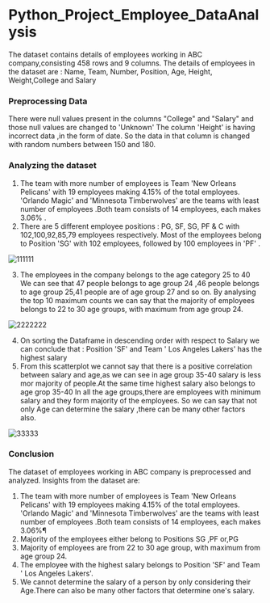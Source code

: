 # Python_Project_Employee_DataAnalysis
The  dataset contains details of employees working in ABC company,consisting 458 rows and 9 columns.
The details of employees in the dataset are :
Name, Team, Number, Position, Age, Height, Weight,College and Salary
### Preprocessing Data
There were null values present in the columns "College" and "Salary" and those null values are changed to 'Unknown'
The column 'Height' is having incorrect data ,in the form of date. 
So the data in that column is changed with  random numbers between 150 and 180.

### Analyzing the dataset
1)  The team with more number of employees is Team 'New Orleans Pelicans' with 19 employees making 4.15% of the total employees.
    'Orlando Magic' and 'Minnesota Timberwolves' are the teams with least number of employees .Both team consists of 14 employees, each         makes 3.06% .
2)  There are 5 different employee positions : PG, SF, SG, PF & C with 102,100,92,85,79 employees respectively.
    Most of the employees belong to Position 'SG' with 102 employees, followed by 100 employees in 'PF' .
    
![111111](https://github.com/Srilekshmi-A/Python_Project_Employee_DataAnalysis/assets/138193879/596c57b4-9d18-49aa-b5be-fa888938f9b5)

3)  The employees in the company belongs to the age category 25 to 40
    We can see that 47 people belongs to age group 24 ,46 people belongs to age group 25,41 people are of age group 27 and so on.
    By analysing the top 10 maximum counts we can say that the majority of employees belongs to 22 to 30 age groups, with maximum from         age  group 24.

![2222222](https://github.com/Srilekshmi-A/Python_Project_Employee_DataAnalysis/assets/138193879/e31c392b-fb66-469b-bd46-d58470b39f5a)

4)  On sorting the Dataframe in descending order with respect to Salary we can conclude that : Position 'SF' and Team ' Los Angeles           Lakers' has the highest salary
5)  From this scatterplot we cannot say that there is a positive correlation between salary and age,as we can see in age group 35-40          salary is less mor majority of people.At the same time highest salary also belongs to age grop 35-40
     In all the age groups,there are employees with minimum salary and they form majority of the employees.
    So we can say that not only Age can determine the salary ,there can be many other factors also.

![33333](https://github.com/Srilekshmi-A/Python_Project_Employee_DataAnalysis/assets/138193879/722a3e4b-795b-44b7-aa37-64a584a62c65)

### Conclusion
The dataset of employees working in ABC company is preprocessed and analyzed.
Insights from the dataset are:
1) The team with more number of employees is Team 'New Orleans Pelicans' with 19 employees making 4.15% of the total employees.
'Orlando Magic' and 'Minnesota Timberwolves' are the teams with least number of employees .Both team consists of 14 employees, each makes 3.06%¶
2) Majority of the employees either belong to Positions SG ,PF or,PG
3) Majority of employees are from 22 to 30 age group, with maximum from age group 24.
4) The employee with the highest salary belongs to Position 'SF' and Team ' Los Angeles Lakers'.
5) We cannot determine the salary of a person by only considering their Age.There can also be many other factors that determine one's salary.











    
